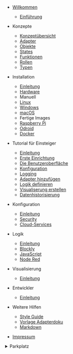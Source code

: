 * [Willkommen](README)
  * [Einführung](intro/)

* Konzepte
  * [Konzeptübersicht](concept/)
  * [Adapter](concept/)
  * [Objekte](concept/)
  * [States](concept/)
  * [Funktionen](concept/)
  * [Rollen](concept/)
  * [Typen](concept/)

* Installation
  * [Einleitung](installation/)
  * [Hardware](installation/)
  * Manuell
  * [Linux](installation/)
  * [Windows](installation/)
  * [macOS](installation/)
  * Fertige Images
  * [Raspberry Pi](installation/)
  * [Odroid](installation/)
  * [Docker](installation/)
 
* Tutorial für Einsteiger
  * [Einleitung](tutorial/)
  * [Erste Einrichtung](tutorial/)
  * [Die Benutzeroberfläche](tutorial/)
  * [Konfiguration](tutorial/)
  * [Logging](tutorial/)
  * [Adapter hinzufügen](tutorial/)
  * [Logik definieren](tutorial/)
  * [Visualiserung erstellen](tutorial/)
  * [Datenhistorisierung](tutorial/)

* Konfiguration
  * [Einleitung](configuration/)
  * [Security](configuration/)
  * [Cloud-Services](configuration/) 

* Logik
  * [Einleitung](logic/)
  * [Blockly](logic/)
  * [JavaScript](logic/)
  * [Node Red](logic/)

* Visualisierung
  * [Einleitung](viz/)

* Entwickler
  * [Einleitung](developers/)

* Weitere Hilfen
  * [Style Guide](bestpractices/style_guide_de)
  * [Vorlage Adapterdoku](bestpractices/adapter_template)
  * [Markdown](bestpractices/markdown)

* [Impressum](appendix/impressum)

<details>
<summary>Parkplatz</summary>
Community  
System-Integratoren  
</details>
